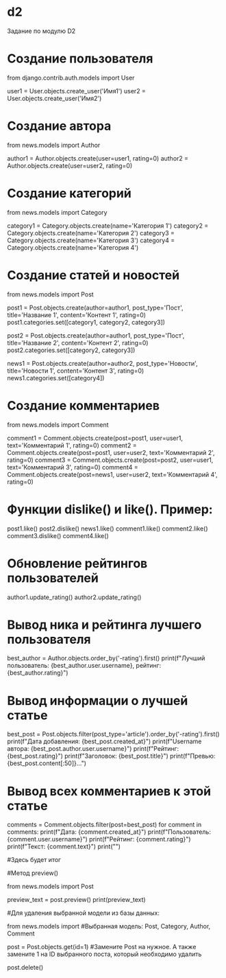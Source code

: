 # d2
Задание по модулю D2

# Создание пользователя


from django.contrib.auth.models import User

user1 = User.objects.create_user('Имя1')
user2 = User.objects.create_user('Имя2')


# Создание автора


from news.models import Author

author1 = Author.objects.create(user=user1, rating=0)
author2 = Author.objects.create(user=user2, rating=0)


# Создание категорий


from news.models import Category

category1 = Category.objects.create(name='Категория 1')
category2 = Category.objects.create(name='Категория 2')
category3 = Category.objects.create(name='Категория 3')
category4 = Category.objects.create(name='Категория 4')


# Создание статей и новостей


from news.models import Post

post1 = Post.objects.create(author=author1, post_type='Пост', title='Название 1', content='Контент 1', rating=0)
post1.categories.set([category1, category2, category3])

post2 = Post.objects.create(author=author1, post_type='Пост', title='Название 2', content='Контент 2', rating=0)
post2.categories.set([category2, category3])

news1 = Post.objects.create(author=author2, post_type='Новости', title='Новости 1', content='Контент 3', rating=0)
news1.categories.set([category4])


# Создание комментариев


from news.models import Comment

comment1 = Comment.objects.create(post=post1, user=user1, text='Комментарий 1', rating=0)
comment2 = Comment.objects.create(post=post1, user=user2, text='Комментарий 2', rating=0)
comment3 = Comment.objects.create(post=post2, user=user1, text='Комментарий 3', rating=0)
comment4 = Comment.objects.create(post=news1, user=user2, text='Комментарий 4', rating=0)


# Функции dislike() и like(). Пример:


post1.like()
post2.dislike()
news1.like()
comment1.like()
comment2.like()
comment3.dislike()
comment4.like()


# Обновление рейтингов пользователей


author1.update_rating()
author2.update_rating()


# Вывод ника и рейтинга лучшего пользователя


best_author = Author.objects.order_by('-rating').first()
print(f"Лучший пользователь: {best_author.user.username}, рейтинг: {best_author.rating}")


# Вывод информации о лучшей статье


best_post = Post.objects.filter(post_type='article').order_by('-rating').first()
print(f"Дата добавления: {best_post.created_at}")
print(f"Username автора: {best_post.author.user.username}")
print(f"Рейтинг: {best_post.rating}")
print(f"Заголовок: {best_post.title}")
print(f"Превью: {best_post.content[:50]}...")


# Вывод всех комментариев к этой статье

comments = Comment.objects.filter(post=best_post)
for comment in comments:
    print(f"Дата: {comment.created_at}")
    print(f"Пользователь: {comment.user.username}")
    print(f"Рейтинг: {comment.rating}")
    print(f"Текст: {comment.text}")
    print("")


#Здесь будет итог


#Метод preview()


from news.models import Post

preview_text = post.preview()
print(preview_text)


#Для удаления выбранной модели из базы данных:


from news.models import #Выбранная модель: Post, Category, Author, Comment

post = Post.objects.get(id=1) #Замените Post на нужное. А также замените 1 на ID выбранного поста, который необходимо удалить

post.delete() 



